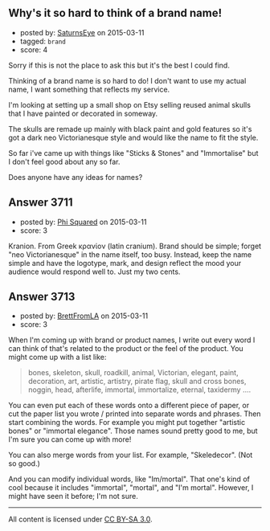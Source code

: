 ## Why's it so hard to think of a brand name!

- posted by: [SaturnsEye](https://stackexchange.com/users/2443859/saturnseye) on 2015-03-11
- tagged: `brand`
- score: 4

Sorry if this is not the place to ask this but it's the best I could find.

Thinking of a brand name is so hard to do! I don't want to use my actual name, I want something that reflects my service.

I'm looking at setting up a small shop on Etsy selling reused animal skulls that I have painted or decorated in someway.

The skulls are remade up mainly with black paint and gold features so it's got a dark neo Victorianesque style and would like the name to fit the style.

So far i've came up with things like "Sticks & Stones" and "Immortalise" but I don't feel good about any so far.

Does anyone have any ideas for names?




## Answer 3711

- posted by: [Phi Squared](https://stackexchange.com/users/5922815/phi-squared) on 2015-03-11
- score: 3

Kranion. From Greek κρανίον (latin cranium). Brand should be simple; forget "neo Victorianesque" in the name itself, too busy.  Instead, keep the name simple and have the logotype, mark, and design reflect the mood your audience would respond well to.  Just my two cents.


## Answer 3713

- posted by: [BrettFromLA](https://stackexchange.com/users/2813127/brettfromla) on 2015-03-11
- score: 3

When I'm coming up with brand or product names, I write out every word I can think of that's related to the product or the feel of the product. You might come up with a list like:

> bones, skeleton, skull, roadkill, animal, Victorian, elegant, paint, decoration,
> art, artistic, artistry, pirate flag, skull and cross bones, 
> noggin, head, afterlife, immortal, immortalize, eternal, taxidermy ....

You can even put each of these words onto a different piece of paper, or cut the paper list you wrote / printed into separate words and phrases.  Then start combining the words. For example you might put together "artistic bones" or "immortal elegance". Those names sound pretty good to me, but I'm sure you can come up with more!

You can also merge words from your list.  For example, "Skeledecor". (Not so good.)

And you can modify individual words, like "Im/mortal". That one's kind of cool because it includes "immortal", "mortal", and "I'm mortal". However, I might have seen it before; I'm not sure.



---

All content is licensed under [CC BY-SA 3.0](https://creativecommons.org/licenses/by-sa/3.0/).
